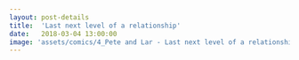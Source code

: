 ```yaml
---
layout: post-details
title:  'Last next level of a relationship'
date:   2018-03-04 13:00:00
image: 'assets/comics/4_Pete and Lar - Last next level of a relationship.jpg'
---
```

